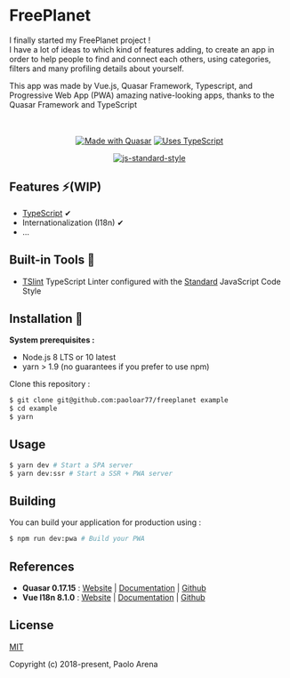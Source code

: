 <div>

# FreePlanet

I finally started my FreePlanet project !<br>
I have a lot of ideas to which kind of features adding, to create an app in order to help people to find and connect each others, using categories, filters and many profiling details about yourself.
</div>

<div>
This app was made by Vue.js, Quasar Framework, Typescript, and Progressive Web App (PWA) amazing native-looking apps, thanks to the Quasar Framework and TypeScript

</div>
<br>

<br>

<div align="center">

[![Made with Quasar](https://img.shields.io/badge/made%20with-Quasar-blue.svg?style=for-the-badge)](https://github.com/quasarframework/quasar)
[![Uses TypeScript](https://img.shields.io/badge/uses-TypeScript-3F51B5.svg?style=for-the-badge)](https://github.com/Microsoft/TypeScript)

<!--[![License MIT](https://img.shields.io/github/license/paoloar77/freeplanet-blue.svg?style=for-the-badge)](https://opensource.org/licenses/MIT) -->

</div>

<div align="center">

[![js-standard-style](https://cdn.rawgit.com/standard/standard/master/badge.svg)](https://github.com/standard/standard)

</div>

## Features ⚡️(WIP)

- [TypeScript](https://github.com/Microsoft/TypeScript) ✔
- Internationalization (I18n) ✔
- ...

## Built-in Tools 🔨

- [TSlint](https://github.com/palantir/tslint) TypeScript Linter configured with the [Standard](https://github.com/standard/standard) JavaScript Code Style

## Installation 🔧 

**System prerequisites :**
- Node.js 8 LTS or 10 latest
- yarn > 1.9 (no guarantees if you prefer to use npm)


Clone this repository :
```bash
$ git clone git@github.com:paoloar77/freeplanet example
$ cd example
$ yarn
```

## Usage

```bash
$ yarn dev # Start a SPA server
$ yarn dev:ssr # Start a SSR + PWA server
```

## Building

You can build your application for production using :

```bash
$ npm run dev:pwa # Build your PWA
```

## References
* **Quasar 0.17.15** : [Website](https://quasar-framework.org) | [Documentation](https://quasar-framework.org/guide) | [Github](https://github.com/quasarframework/quasar)
* **Vue I18n 8.1.0** : [Website](https://kazupon.github.io/vue-i18n) | [Documentation](https://kazupon.github.io/vue-i18n/guide/started.html) | [Github](https://github.com/kazupon/vue-i18n)

## License

[MIT](https://opensource.org/licenses/MIT)

Copyright (c) 2018-present, Paolo Arena
